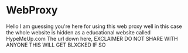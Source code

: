# WebProxy
Hello I am guessing you're here for using this web proxy well in this case the whole website is hidden as a educational website called HypeMeUp.com
The url down here, EXCLAIMER DO NOT SHARE WITH ANYONE THIS WILL GET BLXCKED IF SO
